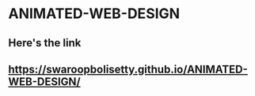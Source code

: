 # ANIMATED-WEB-DESIGN
## Here's the link
## https://swaroopbolisetty.github.io/ANIMATED-WEB-DESIGN/

